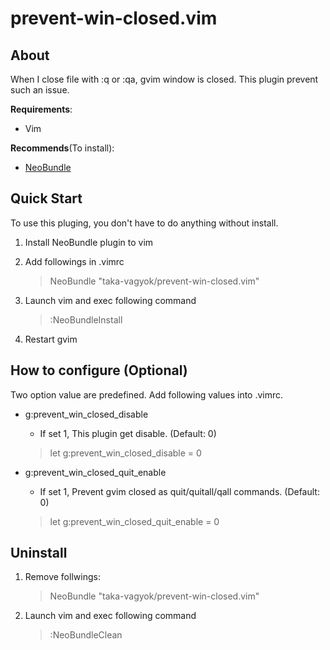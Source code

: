 prevent-win-closed.vim
======================

## About

When I close file with :q or :qa, gvim window is closed.
This plugin prevent such an issue.

__Requirements__:
- Vim

__Recommends__(To install):
- [NeoBundle](https:://github.com/Shougo/neobundle.vim)

## Quick Start

To use this pluging, you don't have to do anything without install.

1. Install NeoBundle plugin to vim
2. Add followings in .vimrc

	> NeoBundle "taka-vagyok/prevent-win-closed.vim"

3. Launch vim and exec following command

	> :NeoBundleInstall

4. Restart gvim

## How to configure (Optional) 

Two option value are predefined.
Add following values into .vimrc.

- g:prevent_win_closed_disable 
	- If set 1, This plugin get disable. (Default: 0)

	> let g:prevent_win_closed_disable = 0

- g:prevent_win_closed_quit_enable 
	- If set 1, Prevent gvim closed as quit/quitall/qall commands. (Default: 0)

	> let g:prevent_win_closed_quit_enable = 0
 

## Uninstall

1. Remove follwings:

	> NeoBundle "taka-vagyok/prevent-win-closed.vim"

2. Launch vim and exec following command

	> :NeoBundleClean

